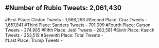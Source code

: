 #Number of Rubio Tweets: 2,061,430
---
#First Place: Clinton Tweets - 1,666,256
#Second Place: Cruz Tweets - 1,657,841
#Third Place: Sanders Tweets - 701,099
#Fourth Place: Carson Tweets - 374,985
#Fifth Place: Jeb! Tweets - 283,581
#Sixth Place: Kasich Tweets - 253,519
#Seventh Place: Total Tweets -  
#Last Place: Trump Tweets - 
